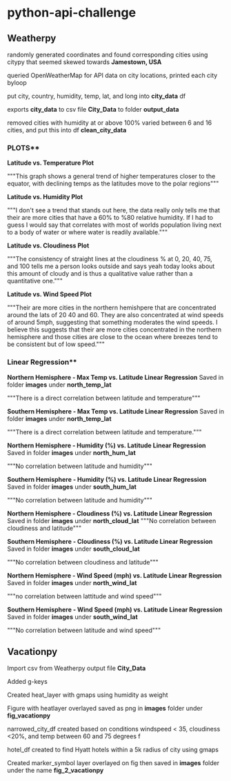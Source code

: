 # python-api-challenge

## Weatherpy

randomly generated coordinates and found corresponding cities using citypy that seemed skewed towards **Jamestown, USA**

queried OpenWeatherMap for API data on city locations, printed each city byloop

put city, country, humidity, temp, lat, and long into **city_data** df

exports **city_data** to csv file **City_Data** to folder **output_data** 

removed cities with humidity at or above 100% varied between 6 and 16 cities, and put this into df **clean_city_data**

### PLOTS**
**Latitude vs. Temperature Plot**

"""This graph shows a general trend of higher temperatures closer 
to the equator, with declining temps as the latitudes move to 
the polar regions"""

**Latitude vs. Humidity Plot**

"""I don't see a trend that stands out here, the data really only
tells me that their are more cities that have a 60% to %80 relative 
humidity. If I had to guess I would say that correlates with most 
of worlds population living next to a body of water or where water 
is readily available."""

**Latitude vs. Cloudiness Plot**

"""The consistency of straight lines at the cloudiness %
at 0, 20, 40, 75, and 100 tells me a person looks outside and says
yeah today looks about this amount of cloudy and is thus a qualitative
value rather than a quantitative one."""

**Latitude vs. Wind Speed Plot**

"""Their are more cities in the northern hemishpere that are concentrated
around the lats of 20 40 and 60. They are also concentrated at wind speeds 
of around 5mph, suggesting that something moderates the wind speeds. I 
believe this suggests that their are more cities concentrated in the northern 
hemisphere and those cities are close to the ocean where breezes tend to be
consistent but of low speed."""

### Linear Regression**
**Northern Hemisphere - Max Temp vs. Latitude Linear Regression**
Saved in folder **images** under **north_temp_lat**

"""There is a direct correlation between latitude and temperature"""

**Southern Hemisphere - Max Temp vs. Latitude Linear Regression**
Saved in folder **images** under **north_temp_lat**

"""There is a direct correlation between latitude and temperature."""

**Northern Hemisphere - Humidity (%) vs. Latitude Linear Regression**
Saved in folder **images** under **north_hum_lat**

"""No correlation between latitude and humidity"""

**Southern Hemisphere - Humidity (%) vs. Latitude Linear Regression**
Saved in folder **images** under **south_hum_lat**

"""No correlation between latitude and humidity"""

**Northern Hemisphere - Cloudiness (%) vs. Latitude Linear Regression**
Saved in folder **images** under **north_cloud_lat**
"""No correlation between cloudiness and latitude"""

**Southern Hemisphere - Cloudiness (%) vs. Latitude Linear Regression**
Saved in folder **images** under **south_cloud_lat**

"""No correlation between cloudiness and latitude"""

**Northern Hemisphere - Wind Speed (mph) vs. Latitude Linear Regression**
Saved in folder **images** under **north_wind_lat**

"""no correlation between lattitude and wind speed"""

**Southern Hemisphere - Wind Speed (mph) vs. Latitude Linear Regression**
Saved in folder **images** under **south_wind_lat**

"""No correlation between latitude and wind speed"""




## Vacationpy

Import csv from Weatherpy output file **City_Data**

Added g-keys

Created heat_layer with gmaps using humidity as weight

Figure with heatlayer overlayed saved as png in **images** folder under **fig_vacationpy**

narrowed_city_df created based on conditions windspeed < 35, cloudiness <20%,
and temp between 60 and 75 degrees f

hotel_df created to find Hyatt hotels within a 5k radius of city using gmaps

Created marker_symbol layer overlayed on fig then saved in **images** folder under
the name **fig_2_vacationpy**
